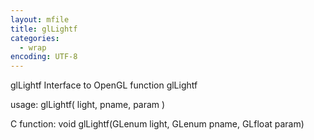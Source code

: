 ```yaml
---
layout: mfile
title: glLightf
categories:
  - wrap
encoding: UTF-8
---
```


glLightf  Interface to OpenGL function glLightf

usage:  glLightf( light, pname, param )

C function:  void glLightf(GLenum light, GLenum pname, GLfloat param)